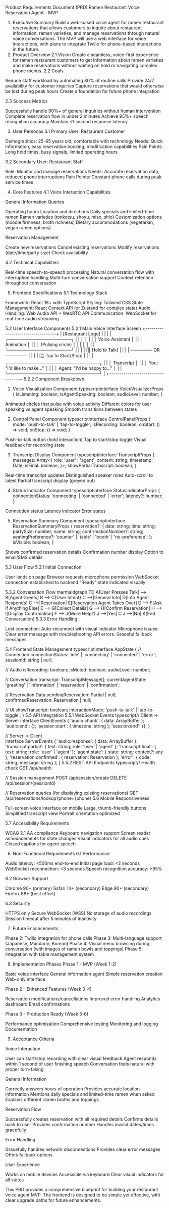 Product Requirements Document (PRD)
Ramen Restaurant Voice Reservation Agent - MVP
1. Executive Summary
Build a web-based voice agent for ramen restaurant reservations that allows customers to inquire about restaurant information, ramen varieties, and manage reservations through natural voice conversations. The MVP will use a web interface for voice interactions, with plans to integrate Twilio for phone-based interactions in the future.
2. Product Overview
2.1 Vision
Create a seamless, voice-first experience for ramen restaurant customers to get information about ramen varieties and make reservations without waiting on hold or navigating complex phone menus.
2.2 Goals

Reduce staff workload by automating 80% of routine calls
Provide 24/7 availability for customer inquiries
Capture reservations that would otherwise be lost during peak hours
Create a foundation for future phone integration

2.3 Success Metrics

Successfully handle 90%+ of general inquiries without human intervention
Complete reservation flow in under 2 minutes
Achieve 95%+ speech recognition accuracy
Maintain <1 second response latency

3. User Personas
3.1 Primary User: Restaurant Customer

Demographics: 25-65 years old, comfortable with technology
Needs: Quick information, easy reservation booking, modification capabilities
Pain Points: Long hold times, busy signals, limited operating hours

3.2 Secondary User: Restaurant Staff

Role: Monitor and manage reservations
Needs: Accurate reservation data, reduced phone interruptions
Pain Points: Constant phone calls during peak service times

4. Core Features
4.1 Voice Interaction Capabilities

General Information Queries

Operating hours
Location and directions
Daily specials and limited-time ramen
Ramen varieties (tonkotsu, shoyu, miso, shio)
Customization options (noodle firmness, broth richness)
Dietary accommodations (vegetarian, vegan ramen options)


Reservation Management

Create new reservations
Cancel existing reservations
Modify reservations (date/time/party size)
Check availability



4.2 Technical Capabilities

Real-time speech-to-speech processing
Natural conversation flow with interruption handling
Multi-turn conversation support
Context retention throughout conversation

5. Frontend Specifications
5.1 Technology Stack

Framework: React 18+ with TypeScript
Styling: Tailwind CSS
State Management: React Context API (or Zustand for complex state)
Audio Handling: Web Audio API + WebRTC
API Communication: WebSocket for real-time audio streaming

5.2 User Interface Components
5.2.1 Main Voice Interface Screen
+----------------------------------+
|     [Restaurant Logo]            |
|                                  |
|   ┌────────────────────┐        |
|   │                    │        |
|   │   Voice Assistant  │        |
|   │    Animation       │        |
|   │  (Pulsing circle)  │        |
|   │                    │        |
|   └────────────────────┘        |
|                                  |
|   [🎤 Hold to Talk]              |
|                                  |
|   ─────── OR ───────            |
|                                  |
|   [👆 Tap to Start/Stop]         |
|                                  |
| ┌─────────────────────────────┐ |
| │ Transcript                  │ |
| │ You: "I'd like to make..." │ |
| │ Agent: "I'd be happy to..." │ |
| └─────────────────────────────┘ |
+----------------------------------+
5.2.2 Component Breakdown
1. Voice Visualization Component
typescriptinterface VoiceVisualizerProps {
  isListening: boolean;
  isAgentSpeaking: boolean;
  audioLevel: number;
}

Animated circles that pulse with voice activity
Different colors for user speaking vs agent speaking
Smooth transitions between states

2. Control Panel Component
typescriptinterface ControlPanelProps {
  mode: 'push-to-talk' | 'tap-to-toggle';
  isRecording: boolean;
  onStart: () => void;
  onStop: () => void;
}

Push-to-talk button (hold interaction)
Tap to start/stop toggle
Visual feedback for recording state

3. Transcript Display Component
typescriptinterface TranscriptProps {
  messages: Array<{
    role: 'user' | 'agent';
    content: string;
    timestamp: Date;
    isFinal: boolean;
  }>;
  showPartialTranscript: boolean;
}

Real-time transcript updates
Distinguished speaker roles
Auto-scroll to latest
Partial transcript display (greyed out)

4. Status Indicator Component
typescriptinterface StatusIndicatorProps {
  connectionStatus: 'connecting' | 'connected' | 'error';
  latency?: number;
}

Connection status
Latency indicator
Error states

5. Reservation Summary Component
typescriptinterface ReservationSummaryProps {
  reservation?: {
    date: string;
    time: string;
    partySize: number;
    name: string;
    confirmationNumber?: string;
    seatingPreference?: 'counter' | 'table' | 'booth' | 'no-preference';
  };
  isVisible: boolean;
}

Shows confirmed reservation details
Confirmation number display
Option to email/SMS details

5.3 User Flow
5.3.1 Initial Connection

User lands on page
Browser requests microphone permission
WebSocket connection established to backend
"Ready" state indicated visually

5.3.2 Conversation Flow
mermaidgraph TD
    A[User Presses Talk] --> B[Agent Greets]
    B --> C{User Intent}
    C -->|General Info| D[Info Agent Responds]
    C -->|Reservation| E[Reservation Agent Takes Over]
    D --> F[Ask if Anything Else]
    E --> G[Collect Details]
    G --> H[Confirm Reservation]
    H --> I[Display Confirmation]
    F --> J{More Help?}
    J -->|Yes| C
    J -->|No| K[End Conversation]
5.3.3 Error Handling

Lost connection: Auto-reconnect with visual indicator
Microphone issues: Clear error message with troubleshooting
API errors: Graceful fallback messages

5.4 Frontend State Management
typescriptinterface AppState {
  // Connection
  connectionStatus: 'idle' | 'connecting' | 'connected' | 'error';
  sessionId: string | null;
  
  // Audio
  isRecording: boolean;
  isMuted: boolean;
  audioLevel: number;
  
  // Conversation
  transcript: TranscriptMessage[];
  currentAgentState: 'greeting' | 'information' | 'reservation' | 'confirmation';
  
  // Reservation Data
  pendingReservation: Partial<Reservation> | null;
  confirmedReservation: Reservation | null;
  
  // UI
  showTranscript: boolean;
  interactionMode: 'push-to-talk' | 'tap-to-toggle';
}
5.5 API Integration
5.5.1 WebSocket Events
typescript// Client -> Server
interface ClientEvents {
  'audio:chunk': { data: ArrayBuffer };
  'audio:end': {};
  'session:start': { timezone: string };
  'session:end': {};
}

// Server -> Client  
interface ServerEvents {
  'audio:response': { data: ArrayBuffer };
  'transcript:partial': { text: string; role: 'user' | 'agent' };
  'transcript:final': { text: string; role: 'user' | 'agent' };
  'agent:state': { state: string; context?: any };
  'reservation:confirmed': { reservation: Reservation };
  'error': { code: string; message: string };
}
5.5.2 REST API Endpoints
typescript// Health check
GET /api/health

// Session management
POST /api/session/create
DELETE /api/session/{sessionId}

// Reservation queries (for displaying existing reservations)
GET /api/reservations/lookup?phone={phone}
5.6 Mobile Responsiveness

Full-screen voice interface on mobile
Large, thumb-friendly buttons
Simplified transcript view
Portrait orientation optimized

5.7 Accessibility Requirements

WCAG 2.1 AA compliance
Keyboard navigation support
Screen reader announcements for state changes
Visual indicators for all audio cues
Closed captions for agent speech

6. Non-Functional Requirements
6.1 Performance

Audio latency: <500ms end-to-end
Initial page load: <2 seconds
WebSocket reconnection: <3 seconds
Speech recognition accuracy: >95%

6.2 Browser Support

Chrome 90+ (primary)
Safari 14+ (secondary)
Edge 90+ (secondary)
Firefox 88+ (best effort)

6.3 Security

HTTPS only
Secure WebSocket (WSS)
No storage of audio recordings
Session timeout after 5 minutes of inactivity

7. Future Enhancements

Phase 2: Twilio integration for phone calls
Phase 3: Multi-language support (Japanese, Mandarin, Korean)
Phase 4: Visual menu browsing during conversation (with images of ramen bowls and toppings)
Phase 5: Integration with table management system

8. Implementation Phases
Phase 1 - MVP (Week 1-2)

Basic voice interface
General information agent
Simple reservation creation
Web-only interface

Phase 2 - Enhanced Features (Week 3-4)

Reservation modifications/cancellations
Improved error handling
Analytics dashboard
Email confirmations

Phase 3 - Production Ready (Week 5-6)

Performance optimization
Comprehensive testing
Monitoring and logging
Documentation

9. Acceptance Criteria

Voice Interaction

 User can start/stop recording with clear visual feedback
 Agent responds within 1 second of user finishing speech
 Conversation feels natural with proper turn-taking


General Information

 Correctly answers hours of operation
 Provides accurate location information
 Mentions daily specials and limited-time ramen when asked
 Explains different ramen broths and toppings


Reservation Flow

 Successfully creates reservation with all required details
 Confirms details back to user
 Provides confirmation number
 Handles invalid dates/times gracefully


Error Handling

 Gracefully handles network disconnections
 Provides clear error messages
 Offers fallback options


User Experience

 Works on mobile devices
 Accessible via keyboard
 Clear visual indicators for all states



This PRD provides a comprehensive blueprint for building your restaurant voice agent MVP. The frontend is designed to be simple yet effective, with clear upgrade paths for future enhancements.
